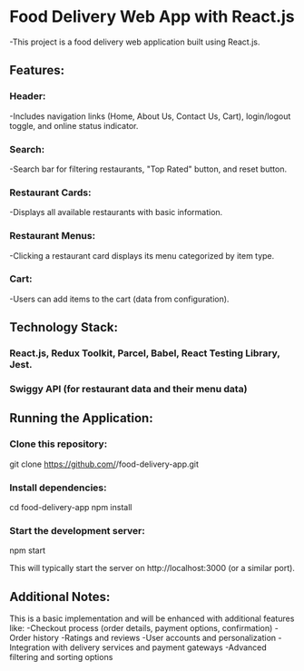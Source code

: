 # Food Delivery Web App with React.js
-This project is a food delivery web application built using React.js.

## Features:

### Header: 
-Includes navigation links (Home, About Us, Contact Us, Cart), login/logout toggle, and online status indicator.
### Search: 
-Search bar for filtering restaurants, "Top Rated" button, and reset button.
### Restaurant Cards: 
-Displays all available restaurants with basic information.
### Restaurant Menus: 
-Clicking a restaurant card displays its menu categorized by item type.
### Cart: 
-Users can add items to the cart (data from configuration).

## Technology Stack:
### React.js, Redux Toolkit, Parcel, Babel, React Testing Library, Jest.
### Swiggy API (for restaurant data and their menu data)

## Running the Application:

### Clone this repository:

git clone https://github.com/<your-username>/food-delivery-app.git

### Install dependencies:
cd food-delivery-app
npm install

### Start the development server:
npm start

This will typically start the server on http://localhost:3000 (or a similar port).

## Additional Notes:

This is a basic implementation and will be enhanced with additional features like:
-Checkout process (order details, payment options, confirmation)
-Order history
-Ratings and reviews
-User accounts and personalization
-Integration with delivery services and payment gateways
-Advanced filtering and sorting options






